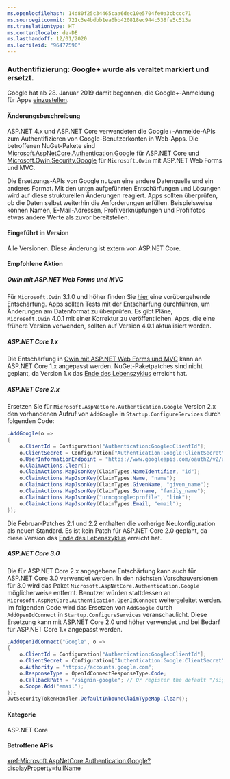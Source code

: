 ```yaml
---
ms.openlocfilehash: 14d80f25c34465caa6dec10e5704fe0a3cbccc71
ms.sourcegitcommit: 721c3e4bdbb1ea0bb420818ec944c538fe5c513a
ms.translationtype: HT
ms.contentlocale: de-DE
ms.lasthandoff: 12/01/2020
ms.locfileid: "96477590"
---
```

### <a name="authentication-google-deprecated-and-replaced"></a>Authentifizierung: Google+ wurde als veraltet markiert und ersetzt.

Google hat ab 28. Januar 2019 damit begonnen, die Google+-Anmeldung für Apps [einzustellen](https://developers.google.com/+/api-shutdown).

#### <a name="change-description"></a>Änderungsbeschreibung

ASP.NET 4.x und ASP.NET Core verwendeten die Google+-Anmelde-APIs zum Authentifizieren von Google-Benutzerkonten in Web-Apps. Die betroffenen NuGet-Pakete sind [Microsoft.AspNetCore.Authentication.Google](https://www.nuget.org/packages/Microsoft.AspNetCore.Authentication.Google/) für ASP.NET Core und [Microsoft.Owin.Security.Google](https://www.nuget.org/packages/Microsoft.Owin.Security.Google/) für `Microsoft.Owin` mit ASP.NET Web Forms und MVC.

Die Ersetzungs-APIs von Google nutzen eine andere Datenquelle und ein anderes Format. Mit den unten aufgeführten Entschärfungen und Lösungen wird auf diese strukturellen Änderungen reagiert. Apps sollten überprüfen, ob die Daten selbst weiterhin die Anforderungen erfüllen. Beispielsweise können Namen, E-Mail-Adressen, Profilverknüpfungen und Profilfotos etwas andere Werte als zuvor bereitstellen.

#### <a name="version-introduced"></a>Eingeführt in Version

Alle Versionen. Diese Änderung ist extern von ASP.NET Core.

#### <a name="recommended-action"></a>Empfohlene Aktion

##### <a name="owin-with-aspnet-web-forms-and-mvc"></a>Owin mit ASP.NET Web Forms und MVC

Für `Microsoft.Owin` 3.1.0 und höher finden Sie [hier](https://github.com/aspnet/AspNetKatana/issues/251#issuecomment-449587635) eine vorübergehende Entschärfung. Apps sollten Tests mit der Entschärfung durchführen, um Änderungen am Datenformat zu überprüfen. Es gibt Pläne, `Microsoft.Owin` 4.0.1 mit einer Korrektur zu veröffentlichen. Apps, die eine frühere Version verwenden, sollten auf Version 4.0.1 aktualisiert werden.

##### <a name="aspnet-core-1x"></a>ASP.NET Core 1.x

Die Entschärfung in [Owin mit ASP.NET Web Forms und MVC](#owin-with-aspnet-web-forms-and-mvc) kann an ASP.NET Core 1.x angepasst werden. NuGet-Paketpatches sind nicht geplant, da Version 1.x das [Ende des Lebenszyklus](https://dotnet.microsoft.com/platform/support-policy) erreicht hat.

##### <a name="aspnet-core-2x"></a>ASP.NET Core 2.x

Ersetzen Sie für `Microsoft.AspNetCore.Authentication.Google` Version 2.x den vorhandenen Aufruf von `AddGoogle` in `Startup.ConfigureServices` durch folgenden Code:

```csharp
.AddGoogle(o =>
{
    o.ClientId = Configuration["Authentication:Google:ClientId"];
    o.ClientSecret = Configuration["Authentication:Google:ClientSecret"];
    o.UserInformationEndpoint = "https://www.googleapis.com/oauth2/v2/userinfo";
    o.ClaimActions.Clear();
    o.ClaimActions.MapJsonKey(ClaimTypes.NameIdentifier, "id");
    o.ClaimActions.MapJsonKey(ClaimTypes.Name, "name");
    o.ClaimActions.MapJsonKey(ClaimTypes.GivenName, "given_name");
    o.ClaimActions.MapJsonKey(ClaimTypes.Surname, "family_name");
    o.ClaimActions.MapJsonKey("urn:google:profile", "link");
    o.ClaimActions.MapJsonKey(ClaimTypes.Email, "email");
});
```

Die Februar-Patches 2.1 und 2.2 enthalten die vorherige Neukonfiguration als neuen Standard. Es ist kein Patch für ASP.NET Core 2.0 geplant, da diese Version das [Ende des Lebenszyklus](https://dotnet.microsoft.com/platform/support-policy) erreicht hat.

##### <a name="aspnet-core-30"></a>ASP.NET Core 3.0

Die für ASP.NET Core 2.x angegebene Entschärfung kann auch für ASP.NET Core 3.0 verwendet werden. In den nächsten Vorschauversionen für 3.0 wird das Paket `Microsoft.AspNetCore.Authentication.Google` möglicherweise entfernt. Benutzer würden stattdessen an `Microsoft.AspNetCore.Authentication.OpenIdConnect` weitergeleitet werden. Im folgenden Code wird das Ersetzen von `AddGoogle` durch `AddOpenIdConnect` in `Startup.ConfigureServices` veranschaulicht. Diese Ersetzung kann mit ASP.NET Core 2.0 und höher verwendet und bei Bedarf für ASP.NET Core 1.x angepasst werden.

```csharp
.AddOpenIdConnect("Google", o =>
{
    o.ClientId = Configuration["Authentication:Google:ClientId"];
    o.ClientSecret = Configuration["Authentication:Google:ClientSecret"];
    o.Authority = "https://accounts.google.com";
    o.ResponseType = OpenIdConnectResponseType.Code;
    o.CallbackPath = "/signin-google"; // Or register the default "/signin-oidc"
    o.Scope.Add("email");
});
JwtSecurityTokenHandler.DefaultInboundClaimTypeMap.Clear();
```

#### <a name="category"></a>Kategorie

ASP.NET Core

#### <a name="affected-apis"></a>Betroffene APIs

<xref:Microsoft.AspNetCore.Authentication.Google?displayProperty=fullName>

<!-- 

#### Affected APIs

`N:Microsoft.AspNetCore.Authentication.Google`

-->
